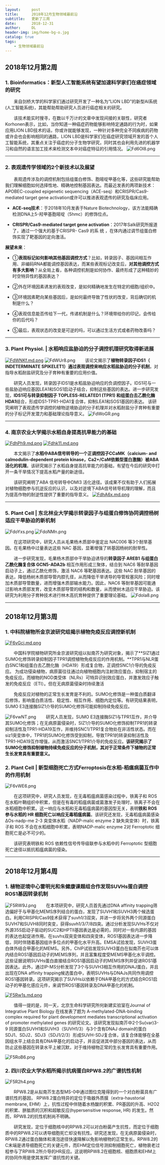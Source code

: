 ```yaml
---
layout:     post
title:      2018年12月生物领域最前沿
subtitle:   更新了三周
date:       2018-12-31
author:     DL
header-img: img/home-bg-o.jpg
catalog: true
tags:
    - 生物领域最前沿
---
```


## 2018年12月第2周
### 1. Bioinformatics：新型人工智能系统有望加速科学家们在癌症领域的研究

&emsp;&emsp;来自剑桥大学的科学家们通过研究开发了一种名为“LION LBD”的新型AI系统(人工智能系统)，其能帮助帮助研究人员进行癌症相关的研究。

&emsp;&emsp;该技术能实时搜寻，在数以千万计的文章中发现间接的关联性，研究者Korhonen表示，比如，当你知道一种癌症药物能够影响特定通路的行为时，如果应用LION LBD技术的话，你或许就能够发现，一种针对多种完全不同疾病的药物或许会也会影响相同的通路，LION LBD是科学家们在癌症研究领域开发的首个人工智能系统，其重点关注于癌症的分子生物学研究，同时其也会利用先进的机器学习和自然的语言加工技术来检测文本中对癌症特征的引用情况。
![Fd6Ol8.png](https://s1.ax1x.com/2018/12/16/Fd6Ol8.png)

---

### 2. 表观遗传学领域的2个新技术以及展望

&emsp;&emsp;表观遗传涉及的调控机制包括组蛋白修饰、胞嘧啶甲基化等，这些研究能帮助我们理解细胞如何选择性地、精确地控制基因表达。而最近发表的两项新技术：APOBEC-coupled epigenetic sequencing（ACE-seq）和CRISPR/Cas9-mediated target gene activation或许可以推进表观遗传的研究及临床应用。

- **ACE-seq技术**：于2018年10月发表于Nature Biotechnology，该方法能精确检测DNA上5-羟甲基胞嘧啶（5hmc）的修饰位点。

- **CRISPR/Cas9-mediated target gene activation**：2017年Salk研究所报道了，通过一个强大的基于CRISPR- Cas9 的系 统   ，在体内通过调节组蛋白修饰实现了靶基因的定向激活。

**展望未来**：

- ①**表观标记如何影响其他基因调控方式**？比如，转录因子、基因间相互作用、非编码RNA都能调控基因表达，而某些表观标记改变后，**对其他调控方式有多大影响**？从全局上看，各种调控机制是如何协作、最终形成了这种精妙的时空特异性的基因表达？

- ②外在环境因素诱发的表观改变，是如何精确地发生在特定的细胞/组织中。

- ③环境因素靶向某些基因后，是如何最终导致了性状的改变，背后确切的机制是什么？

- ④表观信息能否传给下一代，传递机制是什么？环境带给你的印记，会传给你的后代吗？

- ⑤最后，表观状态的改变是可逆的吗，可以通过生活方式或者药物改善吗？

---

### 3. Plant Physiol. | 水稻响应盐胁迫的分子调控机理研究取得新进展
[![FdWNKf.md.png](https://s1.ax1x.com/2018/12/16/FdWNKf.md.png)](https://imgchr.com/i/FdWNKf)
![FdWUr8.png](https://s1.ax1x.com/2018/12/16/FdWUr8.png)
&emsp;&emsp;该论文揭示了**植物转录因子IDS1（ INDETERMINATE SPIKELET1）通过表观调控来响应水稻盐胁迫的分子机制**，对指导水稻耐盐研究及分子育种有重要的应用价值。

&emsp;&emsp;研究人员发现，转录因子IDS1是水稻盐胁迫响应的负调控因子。IDS1可与一些盐胁迫响应基因LEA1和SOS1启动子结合，抑制这些基因的表达。进一步研究发现，**IDS1可与转录抑制因子 TOPLESS-RELATED1 (TPR1) 和组蛋白去乙酰化酶 HDA1**结合，形成IDS1-TPR1-HDA1复合体，抑制LEA1和SOS1基因的表达。 该研究阐明了表观遗传学调控的植物逆境胁迫的分子机理并对水稻耐盐分子育种有重要的分子标记开发潜力和基础理论指导意义。
![FdWoGR.png](https://s1.ax1x.com/2018/12/16/FdWoGR.png)

---

### 4. 南京农业大学揭示水稻自身提高抗旱能力的基础
[![FdhPh9.md.png](https://s1.ax1x.com/2018/12/16/FdhPh9.md.png)](https://imgchr.com/i/FdhPh9)
[![Fdhk11.md.png](https://s1.ax1x.com/2018/12/16/Fdhk11.md.png)](https://imgchr.com/i/Fdhk11)

&emsp;&emsp;本文揭示了**水稻中ABA信号转导的一个正调控因子CCaMK（calcium- and calmodulin-dependent protein kinase，Ca2+/CaM依赖型蛋白激酶）被ABA活化的机理**。该研究揭示了水稻自身提高抗旱能力的基础，有望在今后的研究中打开一条干旱情况下提高水稻产量的新途径。

&emsp;&emsp;该研究阐明了ABA 信号转导中DMI3 活化途径。该成果不仅有助于人们拓展对植物细胞参与抗逆反应的认识，以及对逆境下ABA信号转导机理的理解，而且为提高作物的耐逆性提供了重要的指导意义。
[![FdhA6x.md.png](https://s1.ax1x.com/2018/12/16/FdhA6x.md.png)](https://imgchr.com/i/FdhA6x)

---

### 5. Plant Cell | 东北林业大学揭示转录因子与组蛋白修饰协同调控杨树适应干旱胁迫的新机制
![FdoYxs.png](https://s1.ax1x.com/2018/12/16/FdoYxs.png)
![FdoNMn.png](https://s1.ax1x.com/2018/12/16/FdoNMn.png)


&emsp;&emsp;在这项研究中，研究人员从毛果杨木质部中鉴定出 NAC006 等3个耐旱基因。在毛果杨中过量表达这些 NAC 基因，显著增强了转基因杨树的耐旱性。

&emsp;&emsp;进一步研究发现，毛果杨木质部中干旱胁迫诱导的**转录因子 AREB1 与组蛋白乙酰化酶复合体 GCN5-ADA2b** 相互作用形成三聚体，结合到 NAC6 等耐旱基因启动子上，通过乙酰化修饰，激活 NAC6 等靶基因表达。这些 NAC 耐旱基因的表达，降低杨树木质部导管内腔孔径，从而降低干旱诱导的导管栓塞风险；同时增加木质部导管数量，进而增强木质部输水能力。因此，NAC6 等耐旱基因可能通过影响木质部发育，改变木质部导管的结构和数量，从而使树木适应干旱胁迫。该研究为利用分子育种技术进行林木高抗育种提供了重要理论基础。
![Fdola8.png](https://s1.ax1x.com/2018/12/16/Fdola8.png)

---

## 2018年12月第3周

### 1. 中科院植物所金京波研究组揭示植物免疫反应调控新机制
[![F6vGcj.md.png](https://s1.ax1x.com/2018/12/24/F6vGcj.md.png)](https://imgchr.com/i/F6vGcj)

&emsp;&emsp;中国科学院植物研究所金京波研究组以拟南芥为研究对象，揭示了**SIZ1通过SUMO化修饰转录抑制因子TPR1调控植物免疫反应的作用机制。**TPR1与NLR蛋白SNC1和组蛋白去乙酰化酶（HDA19）形成复合物，正调控SNC1介导的免疫反应。
为成功侵染植物，病原菌往往通过向植物细胞内注射效应蛋白，抑制宿主的免疫反应。而植物的NOD类受体（NLRs）可特异识别效应蛋白，并激发效应子触发的免疫反应（ETI）。但在无病原菌侵染时持续激活

&emsp;&emsp;免疫反应对植物的正常生长发育是不利的。SUMO化修饰是一种蛋白质翻译后修饰，影响蛋白质活性、稳定性、相互作用、细胞内定位等。有研究结果表明，SUMO E3连接酶SIZ1介导的SUMO化修饰可能抑制持续免疫反应。

![F6vwNT.png](https://s1.ax1x.com/2018/12/24/F6vwNT.png)
&emsp;&emsp;研究人员发现，SUMO E3连接酶SIZ1与TPR1互作，并介导其SUMO化修饰；在无病原菌侵染时，SIZ1介导的SUMO化修饰抑制TPR1的转录抑制活性及TPR1-HDA19互作，并维持SNC1/TPR1复合物处在非活性状态。而在siz1突变体中，TPR1的SUMO化修饰受到抑制，导致TPR1的转录抑制活性及TPR1-HDA19互作增强，从而激活SNC1/TPR1介导的免疫反应。**该研究揭示了SUMO化修饰抑制植物持续免疫反应的分子机制，其对于正常条件下植物的正常生长发育具有重要意义。**

### 2. Plant Cell | 新型细胞死亡方式Ferroptosis在水稻-稻瘟病菌互作中的作用机制
![F6vWE6.png](https://s1.ax1x.com/2018/12/24/F6vWE6.png)

&emsp;&emsp;在这项研究中，研究人员发现，在无毒稻瘟病菌感染过程中，铁离子和 ROS 在水稻叶鞘组织中积累，但是在有毒的稻瘟病菌或菌激发子处理时，铁离子不会在水稻细胞中积累。这一响应与水稻和无毒稻瘟病菌的基因型无关，表明**铁和 ROS 参与水稻的 HR 细胞死亡以响应无毒稻瘟病菌**。该研究还发现，无毒稻瘟病菌感染ΔOs-nadp-me 2-3 突变体水稻（NADP-malic enzyme 2 缺失突变体）时，铁离子和 ROS 不会在水稻细胞中积累，表明NADP-malic enzyme 2对 Ferroptotic 细胞死亡是必不可少的。

&emsp;&emsp;该研究表明铁和 ROS 依赖性信号传导级联参与水稻中的 Ferroptotic 型细胞死亡途径以抵抗稻瘟病菌的侵染。

---

## 2018年12月第4周
### 1. 植物逆境中心雷明光和朱健康课题组合作发现SUVHs蛋白调控ROS1基因转录机制
![F5RW9J.png](https://s2.ax1x.com/2019/01/02/F5RW9J.png)
&emsp;&emsp;在本项研究中，研究人员首先通过DNA affinity trapping筛选偏好于与甲基化MEMS序列结合的蛋白，发现了SUVH1和SUVH3两个候选蛋白。利用CRISPR/Cas9技术获得了suvh1/3双突，并进一步将另外两个同源蛋白SUVH7和SUVH8同时突变，获得suvh1/3/7/8四突。通过分析发现SUVHs不仅对外源35S启动子驱动的SUC2和HPTII基因表达是必需的，同时对一些内源的基因的表达也起促进作用。在suvhs双突变体和四突变体，ROS1基因表达进一步降低，同时伴随着基因组许多位点的甲基化水平升高。EMSA试验发现，SUVH3蛋白体外结合甲基化的MEMS。另外，ChIP试验发现SUVH3蛋白在拟南芥也可以体内结合ROS1基因启动子的MEMS序列，并且富集程度受MEMS甲基化水平调控。这些证据说明SUVHs蛋白直接结合ROS1基因启动子的MEMS序列并促进ROS1基因表达。此外，通过IP-MS分析发现了3个与SUVH3相互作用的DNAJ蛋白，并且出现在DNA affinity trapping候选蛋白中，表明SUVHs与DNAJs共同作用调控ROS1基因转录。这项研究揭示了SUVHs以依赖于DNA甲基化的方式结合ROS1启动子的甲基化感应元件，来调节ROS1基因转录及DNA甲基化的机制。  

[![F5Rw1s.md.png](https://s2.ax1x.com/2019/01/02/F5Rw1s.md.png)](https://imgchr.com/i/F5Rw1s)

&emsp;&emsp;值得一提的是，同一天，北京生命科学研究所何新建实验室在Journal of Integrative Plant Biology 在线发表了题为 A-methylated-DNA-binding complex required for plant development mediates transcriptional activation of promoter methylated genes 的研究论文。该研究发现拟南芥中2个Su(var)3-9 同源蛋白SUVH1和SUVH3（SUVH1/3）与3个含有DNAJ domain的蛋白SDJ1、SDJ2、SDJ3（SDJ1/2/3）形成SUVH-SDJ复合体，该复合体能够在全基因组水平上结合具有DNA甲基化的启动子，并且促进其中部分基因的表达，从而防止这些基因在转录水平上被沉默，对于维持植物正常的生长发育具有重要作用。

![F5RoB6.png](https://s2.ax1x.com/2019/01/02/F5RoB6.png)

### 2. 四川农业大学水稻所揭示抗病蛋白RPW8.2的广谱抗性机制
![F5R2h4.png](https://s2.ax1x.com/2019/01/02/F5R2h4.png)

&emsp;&emsp;RPW8.2是从拟南芥生态型MS-0中通过图位克隆得到的一个对白粉菌具有广谱抗性的基因， RPW8.2蛋白特异的定位于吸器外质膜（extra-haustorial membrane, EHM）上，抗性过程中伴随着水杨酸的积累、PR基因的升高、H2O2的积累、胼胝质的沉积和超敏反应(hypersensitive response, HR) 的发生。然而，RPW8.2的抗性机制尚不明确。

&emsp;&emsp;研究发现，定位于细胞核中的RPW8.2可以对白粉菌产生抗性，而定位于细胞质中的RPW8.2可以诱导细胞死亡却没有抗性。研究还发现，在无病原菌侵染时，RPW8.2通过蛋白酶体和液泡途径快速降解以免影响植物的正常生长。RPW8.2的C末端是诱导细胞死亡的关键元件，而EHM定位信号测抑制细胞死亡，植物衰老过程参与了RPW8.2所介导的HR反应。这说明RPW8.2在细胞核、细胞质和EHM上的协同作用是使其发挥广谱抗性的关键。
